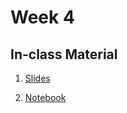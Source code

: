 # Week 4

## In-class Material

1. [Slides](../slides/w4.pdf)

2. [Notebook](../code/week4/week4.zip)

